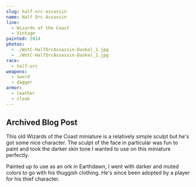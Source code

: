 ```yaml
---
slug: half-orc-assassin
name: Half Orc Assassin
line:
  - Wizards of the Coast
  - Vintage
painted: 2014
photos:
  - ./WotC-HalfOrcAssassin-Dankel_1.jpg
  - ./WotC-HalfOrcAssassin-Dankel_2.jpg
race:
  - half-orc
weapons:
  - sword
  - dagger
armor:
  - leather
  - cloak
---
```


## Archived Blog Post

This old Wizards of the Coast miniature is a relatively simple sculpt but he's got some nice character. The sculpt of the face in particular was fun to paint and took the darker skin tone I wanted to use on this miniature perfectly.

Painted up to use as an ork in Earthdawn, I went with darker and muted colors to go with his thuggish clothing. He's since been adopted by a player for his thief character.

